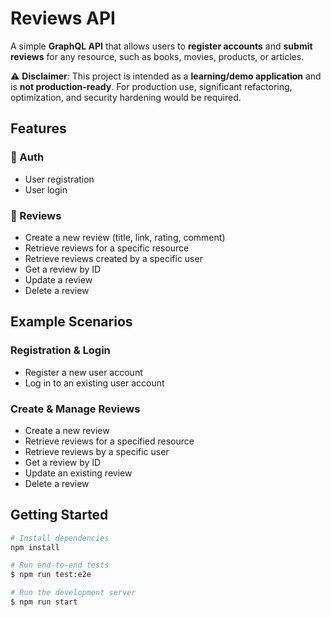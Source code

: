 # Reviews API

A simple **GraphQL API** that allows users to **register accounts** and **submit reviews** for any resource, such as books, movies, products, or articles.  

⚠️ **Disclaimer**: This project is intended as a **learning/demo application** and is **not production-ready**. For production use, significant refactoring, optimization, and security hardening would be required.

## Features

### 🔐 Auth
- User registration  
- User login  

### 📝 Reviews
- Create a new review (title, link, rating, comment)  
- Retrieve reviews for a specific resource  
- Retrieve reviews created by a specific user  
- Get a review by ID  
- Update a review  
- Delete a review  

## Example Scenarios

### Registration & Login
- Register a new user account  
- Log in to an existing user account  

### Create & Manage Reviews
- Create a new review  
- Retrieve reviews for a specified resource  
- Retrieve reviews by a specific user  
- Get a review by ID  
- Update an existing review  
- Delete a review  

## Getting Started

```bash
# Install dependencies
npm install

# Run end-to-end tests
$ npm run test:e2e

# Run the development server
$ npm run start
```
